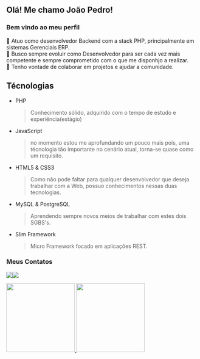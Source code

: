 ## Olá! Me chamo João Pedro! 
### Bem vindo ao meu perfil

🔭 Atuo como desenvolvedor Backend com a stack PHP, principalmente em sistemas Gerenciais ERP. </br>
🌱 Busco sempre evoluir como Desenvolvedor para ser cada vez mais competente e sempre comprometido com o que me disponhjo a realizar. </br>
👯 Tenho vontade de colaborar em projetos e ajudar a comunidade. </br>

## Técnologias 

* PHP
  > Conhecimento sólido, adquirido com o tempo de estudo e experiência(estágio) 
* JavaScript
  > no momento estou me aprofundando um pouco mais pois, uma técnologia tão importante no cenário atual, torna-se quase como um requisito.
* HTML5 & CSS3
  > Como não pode faltar para qualquer desenvolvedor que deseja trabalhar com a Web, possuo conhecimentos nessas duas tecnologias.
* MySQL & PostgreSQL
  > Aprendendo sempre novos meios de trabalhar com estes dois SGBS's.
* Slim Framework
  > Micro Framework focado em aplicações REST.

### Meus Contatos

<a href="mailto:jp200209@gmail.com"><img src="https://img.shields.io/badge/Gmail-D14836?style=for-the-badge&logo=gmail&logoColor=white" target="_blank"></a><a href="https://www.linkedin.com/in/jo%C3%A3o-pedro-silva-8828251ba/" target="_blank"><img src="https://img.shields.io/badge/-LinkedIn-%230077B5?style=for-the-badge&logo=linkedin&logoColor=white" target="_blank"></a>

<div>
  <a href="https://github.com/joaops23">
  <img height="180em" src="https://github-readme-stats.vercel.app/api/top-langs/?username=joaops23&layout=compact&langs_count=7&theme=dracula"/>
  <img height="180em" src="https://github-readme-stats.vercel.app/api?username=joaops23&show_icons=true&theme=dracula&include_all_commits=true&count_private=true"/>
</div>
